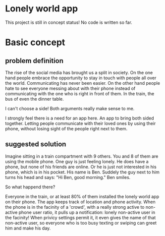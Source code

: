# Lonely world app

This project is still in concept status! No code is written so far.

# Basic concept

## problem definition

The rise of the social media has brought us a split in society. On the one hand people embrace the opportunity to stay in touch with people all over the world. Communicating has never been easier. On the other hand people hate to see everyone messing about with their phone instead of communicating with the one who is right in front of them. In the train, the bus of even the dinner table.

I can't choose a side! Both arguments really make sense to me.

I strongly feel there is a need for an app here. An app to bring both sided together. Letting people communicate with their loved ones by using their phone, without losing sight of the people right next to them.

## suggested solution

Imagine sitting in a train compartment with 9 others. You and 8 of them are using the mobile phone. One guy is just feeling lonely. He does have a phone, but none of his friends are online. Or he is just not interested in his phone, which is in his pocket. His name is Ben.
Suddely the guy next to him turns his head and says: "Hi Ben, good morning." Ben smiles.

So what happend there?

Everyone in the train, or at least 80% of them installed the lonely world app on their phone. The app keeps track of location and phone activity. When the phone is in the facinity of a 'crowd', with a really strong active to non-active phone user ratio, it pulls up a notification: lonely non-active user in the facinity! When privicy settings permit it, it even gives the name of that non-active user, so everyone who is too busy texting or swiping can greet him and make his day.
